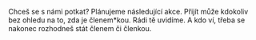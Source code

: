 Chceš se s námi potkat? Plánujeme následující akce. Přijít může kdokoliv bez ohledu na to, zda je členem\*kou. Rádi tě uvidíme. A kdo ví, třeba se nakonec rozhodneš stát členem či členkou.

<!--- (if počet eventů === 0)
V tuto chvíli pilně pracujeme na přípravách akcí, na kterých se můžeme společně potkat. Chceš o nich vědět jako první? Nechej nám zde svůj email a my ti dáme vědět. 

(připojit kecy o tom, jak naložíme s jejich emailem, např. "Tvoje emailová adresa bude použita pouze pro informování o nadcházejících akcích Odborové organizace pracujících v ICT.")

-->
